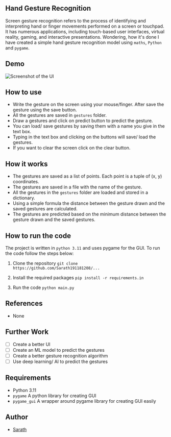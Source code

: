 ## Hand Gesture Recognition 
Screen gesture recognition refers to the process of identifying and interpreting hand or finger movements performed on a screen or touchpad. It has numerous applications, including touch-based user interfaces, virtual reality, gaming, and interactive presentations. Wondering, how it's done I have created a simple hand gesture recognition model using `maths`, `Python` and `pygame`.

## Demo 
![Screenshot of the UI](./screenshots/)

## How to use 
- Write the gesture on the screen using your mouse/finger. After save the gesture using the save button.
- All the gestures are saved in `gestures` folder.
- Draw a gestures and click on predict button to predict the gesture.
- You can load/ save gestures by saving them with a name you give in the text box.
- Typing in the text box and clicking on the buttons will save/ load the gestures.
- If you want to clear the screen click on the clear button.
  
## How it works
- The gestures are saved as a list of points. Each point is a tuple of (x, y) coordinates.
- The gestures are saved in a file with the name of the gesture.
- All the gestures in the `gestures` folder are loaded and stored in a dictionary.
- Using a simple formula the distance between the gesture drawn and the saved gestures are calculated.
- The gestures are predicted based on the minimum distance between the gesture drawn and the saved gestures.


## How to run the code
The project is written in `python 3.11` and uses pygame for the GUI. To run the code follow the steps below:

1. Clone the repository
```git clone https://github.com/Sarath191181208/...```

2. Install the required packages
``` pip install -r requirements.in ```

1. Run the code
``` python main.py ```

## References
- None 

## Further Work
-[ ] Create a better UI
-[ ] Create an ML model to predict the gestures
-[ ] Create a better gesture recognition algorithm
-[ ] Use deep learning/ AI to predict the gestures

## Requirements
- Python 3.11
- `pygame` A python library for creating GUI
- `pygame_gui` A wrapper around pygame library for creating GUI easily

## Author
- [Sarath](https://github.com/Sarath191181208)